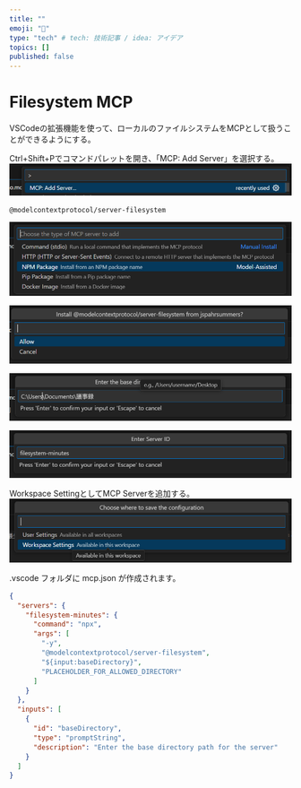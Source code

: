 ```yaml
---
title: ""
emoji: "🙌"
type: "tech" # tech: 技術記事 / idea: アイデア
topics: []
published: false
---
```


# Filesystem MCP

VSCodeの拡張機能を使って、ローカルのファイルシステムをMCPとして扱うことができるようにする。

Ctrl+Shift+Pでコマンドパレットを開き、「MCP: Add Server」を選択する。
![](/images/demo-mcp-azure-local-minutes/2025-05-22-19-05-38.png)

```
@modelcontextprotocol/server-filesystem
```
![](/images/demo-mcp-azure-local-minutes/2025-05-22-19-05-29.png)

![](/images/demo-mcp-azure-local-minutes/2025-05-22-19-06-21.png)

![](/images/demo-mcp-azure-local-minutes/2025-05-22-19-07-03.png)

![](/images/demo-mcp-azure-local-minutes/2025-05-22-19-07-42.png)

Workspace SettingとしてMCP Serverを追加する。
![](/images/demo-mcp-azure-local-minutes/2025-05-22-19-14-29.png)

.vscode フォルダに mcp.json が作成されます。
```json
{
  "servers": {
    "filesystem-minutes": {
      "command": "npx",
      "args": [
        "-y",
        "@modelcontextprotocol/server-filesystem",
        "${input:baseDirectory}",
        "PLACEHOLDER_FOR_ALLOWED_DIRECTORY"
      ]
    }
  },
  "inputs": [
    {
      "id": "baseDirectory",
      "type": "promptString",
      "description": "Enter the base directory path for the server"
    }
  ]
}
```